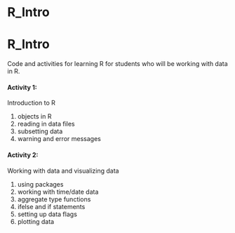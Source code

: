 # R_Intro

# R_Intro

Code and activities for learning R for students who will be working with data in R. 

#### Activity 1:
Introduction to R
1. objects in R
2. reading in data files
3. subsetting data 
4. warning and error messages    
    

 
#### Activity 2:
Working with data and visualizing data
1. using packages
2. working with time/date data
3. aggregate type functions
4. ifelse and if statements
5. setting up data flags
6. plotting data